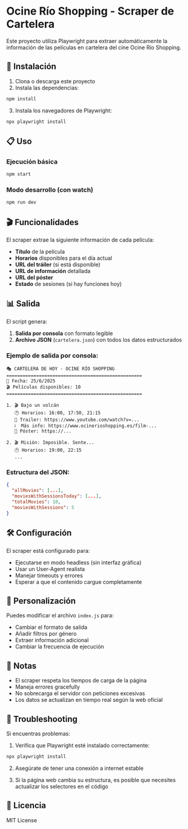 # Ocine Río Shopping - Scraper de Cartelera

Este proyecto utiliza Playwright para extraer automáticamente la información de las películas en cartelera del cine Ocine Río Shopping.

## 🚀 Instalación

1. Clona o descarga este proyecto
2. Instala las dependencias:
```bash
npm install
```

3. Instala los navegadores de Playwright:
```bash
npx playwright install
```

## 📋 Uso

### Ejecución básica
```bash
npm start
```

### Modo desarrollo (con watch)
```bash
npm run dev
```

## 🎬 Funcionalidades

El scraper extrae la siguiente información de cada película:

- **Título** de la película
- **Horarios** disponibles para el día actual
- **URL del tráiler** (si está disponible)
- **URL de información** detallada
- **URL del póster**
- **Estado** de sesiones (si hay funciones hoy)

## 📊 Salida

El script genera:

1. **Salida por consola** con formato legible
2. **Archivo JSON** (`cartelera.json`) con todos los datos estructurados

### Ejemplo de salida por consola:
```
🎭 CARTELERA DE HOY - OCINE RÍO SHOPPING
==================================================
📅 Fecha: 25/6/2025
🎬 Películas disponibles: 10
==================================================

1. 🎬 Bajo un volcán
   🕐 Horarios: 16:00, 17:50, 21:15
   🎥 Trailer: https://www.youtube.com/watch?v=...
   ℹ️  Más info: https://www.ocinerioshopping.es/film-...
   📸 Póster: https://...

2. 🎬 Misión: Imposible. Sente...
   🕐 Horarios: 19:00, 22:15
   ...
```

### Estructura del JSON:
```json
{
  "allMovies": [...],
  "moviesWithSessionsToday": [...],
  "totalMovies": 10,
  "moviesWithSessions": 5
}
```

## 🛠️ Configuración

El scraper está configurado para:
- Ejecutarse en modo headless (sin interfaz gráfica)
- Usar un User-Agent realista
- Manejar timeouts y errores
- Esperar a que el contenido cargue completamente

## 🔧 Personalización

Puedes modificar el archivo `index.js` para:
- Cambiar el formato de salida
- Añadir filtros por género
- Extraer información adicional
- Cambiar la frecuencia de ejecución

## 📝 Notas

- El scraper respeta los tiempos de carga de la página
- Maneja errores gracefully
- No sobrecarga el servidor con peticiones excesivas
- Los datos se actualizan en tiempo real según la web oficial

## 🐛 Troubleshooting

Si encuentras problemas:

1. Verifica que Playwright esté instalado correctamente:
```bash
npx playwright install
```

2. Asegúrate de tener una conexión a internet estable

3. Si la página web cambia su estructura, es posible que necesites actualizar los selectores en el código

## 📄 Licencia

MIT License
